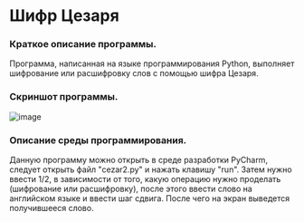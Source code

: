 # Шифр Цезаря
### Краткое описание программы.
Программа, написанная на языке программирования Python, выполняет шифрование или расшифровку слов с помощью шифра Цезаря.
### Скриншот программы.
![image](https://user-images.githubusercontent.com/90241550/136660948-66219e2f-45b8-40ea-b1e0-d224e71235bd.png)
### Описание среды программирования.
Данную программу можно открыть в среде разработки PyCharm, следует открыть файл "cezar2.py" и нажать клавишу "run". Затем нужно ввести 1/2, в зависимости от того, какую операцию нужно проделать (шифрование или расшифровку), после этого ввести слово на английском языке и ввести шаг сдвига. После чего на экран выведется получившееся слово.
